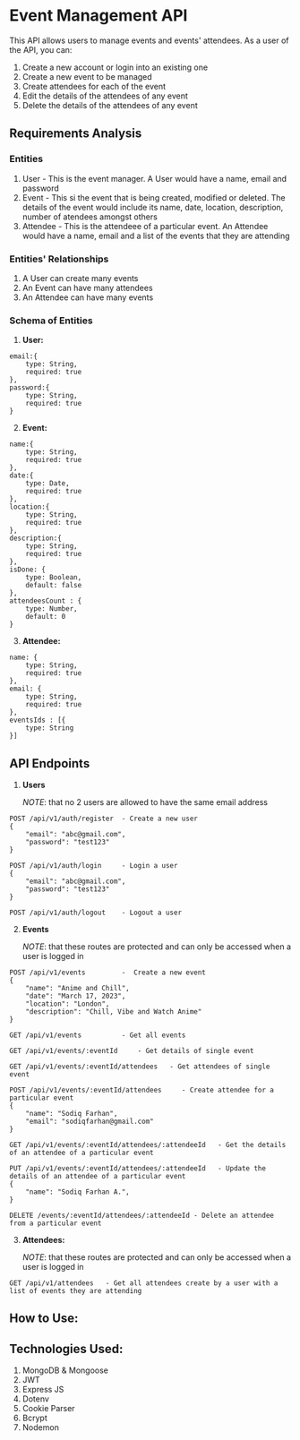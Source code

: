 # Event Management API
This API allows users to manage events and events' attendees. As a user of the API, you can:
1. Create a new account or login into an existing one
2. Create a new event to be managed
3. Create attendees for each of the event
4. Edit the details of the attendees of any event
5. Delete the details of the attendees of any event

## Requirements Analysis
### Entities
1. User - This is the event manager. A User would have a name, email and password
2. Event - This si the event that is being created, modified or deleted. The details of the event would include its name, date, location, description, number of atendees amongst others
3. Attendee - This is the attendeee of a particular event. An Attendee would have a name, email and a list of the events that they are attending

### Entities' Relationships
1. A User can create many events
2. An Event can have many attendees
3. An Attendee can have many events

### Schema of Entities
1. **User:**
```
email:{
    type: String,
    required: true
}, 
password:{
    type: String,
    required: true
}
```
2. **Event:**
```
name:{
    type: String,
    required: true
}, 
date:{
    type: Date,
    required: true
},
location:{
    type: String,
    required: true
},
description:{
    type: String,
    required: true
},
isDone: {
    type: Boolean,
    default: false
},
attendeesCount : {
    type: Number,
    default: 0
}
```
3. **Attendee:**
```
name: {
    type: String,
    required: true
},
email: {
    type: String,
    required: true
},
eventsIds : [{
    type: String
}]
```


## API Endpoints
1. **Users**

    *NOTE*: that no 2 users are allowed to have the same email address
```
POST /api/v1/auth/register  - Create a new user
{
    "email": "abc@gmail.com",
    "password": "test123"
}

POST /api/v1/auth/login     - Login a user
{
    "email": "abc@gmail.com",
    "password": "test123"
}

POST /api/v1/auth/logout    - Logout a user
```

2. **Events**

    *NOTE*: that these routes are protected and can only be accessed when a user is logged in
```
POST /api/v1/events         -  Create a new event
{
    "name": "Anime and Chill", 
    "date": "March 17, 2023",
    "location": "London",
    "description": "Chill, Vibe and Watch Anime"
}

GET /api/v1/events          - Get all events

GET /api/v1/events/:eventId     - Get details of single event

GET /api/v1/events/:eventId/attendees   - Get attendees of single event

POST /api/v1/events/:eventId/attendees     - Create attendee for a particular event
{
    "name": "Sodiq Farhan",
    "email": "sodiqfarhan@gmail.com"
}

GET /api/v1/events/:eventId/attendees/:attendeeId   - Get the details of an attendee of a particular event

PUT /api/v1/events/:eventId/attendees/:attendeeId   - Update the details of an attendee of a particular event
{
    "name": "Sodiq Farhan A.",
}

DELETE /events/:eventId/attendees/:attendeeId - Delete an attendee from a particular event
```

3. **Attendees:**

    *NOTE*: that these routes are protected and can only be accessed when a user is logged in
```
GET /api/v1/attendees   - Get all attendees create by a user with a list of events they are attending
```

## How to Use:


## Technologies Used:
1. MongoDB & Mongoose
2. JWT
3. Express JS
4. Dotenv
5. Cookie Parser
6. Bcrypt
7. Nodemon